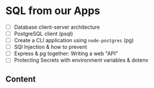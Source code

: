 # SQL from our Apps

- [ ] Database client-server architecture
- [ ] PostgreSQL client (psql)
- [ ] Create a CLI application using `node-postgres` (pg)
- [ ] SQl Injection & how to prevent
- [ ] Express & pg together: Writing a web "API"
- [ ] Protecting Secrets with environment variables & dotenv

## Content
